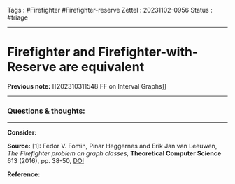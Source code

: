 Tags : #Firefighter #Firefighter-reserve 
Zettel :  20231102-0956
Status : #triage 

-----

# Firefighter and Firefighter-with-Reserve are equivalent

**Previous note:** [[202310311548 FF on Interval Graphs]]

-----

### Questions & thoughts:




-----
 
**Consider:**


**Source:** 
[1]: Fedor V. Fomin, Pinar Heggernes and Erik Jan van Leeuwen, _The Firefighter problem on graph classes,_ **Theoretical Computer Science** 613 (2016), pp. 38-50, [DOI](https://doi.org/10.1016/j.tcs.2015.11.024)

**Reference:** 
